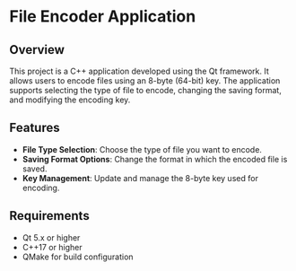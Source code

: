 # File Encoder Application

## Overview

This project is a C++ application developed using the Qt framework. It allows users to encode files using an 8-byte (64-bit) key. The application supports selecting the type of file to encode, changing the saving format, and modifying the encoding key.

## Features

- **File Type Selection**: Choose the type of file you want to encode.
- **Saving Format Options**: Change the format in which the encoded file is saved.
- **Key Management**: Update and manage the 8-byte key used for encoding.

## Requirements

- Qt 5.x or higher
- C++17 or higher
- QMake for build configuration
